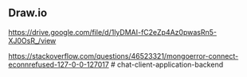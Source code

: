 ## Draw.io

https://drive.google.com/file/d/1lyDMAI-fC2eZp4Az0pwasRn5-XJ0OsR_/view

https://stackoverflow.com/questions/46523321/mongoerror-connect-econnrefused-127-0-0-127017
#   c h a t - c l i e n t - a p p l i c a t i o n - b a c k e n d  
 